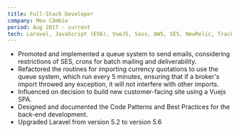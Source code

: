 ```yaml
---
title: Full-Stack Developer
company: Meu Câmbio
period: Aug 2017 - current
tech: Laravel, JavaScript (ES6), VueJS, Sass, AWS, SES, NewRelic, TrackJS, Docker
---
```


- Promoted and implemented a queue system to send emails, considering restrictions of SES, crons for batch mailing and deliverability.
- Refactored the routines for importing currency quotations to use the queue system, which run every 5 minutes, ensuring that if a broker\'s import throwed any exception, it will not interfere with other imports.
- Influenced on decision to build new customer-facing site using a Vuejs SPA.
- Designed and documented the Code Patterns and Best Practices for the back-end development.
- Upgraded Laravel from version 5.2 to version 5.6